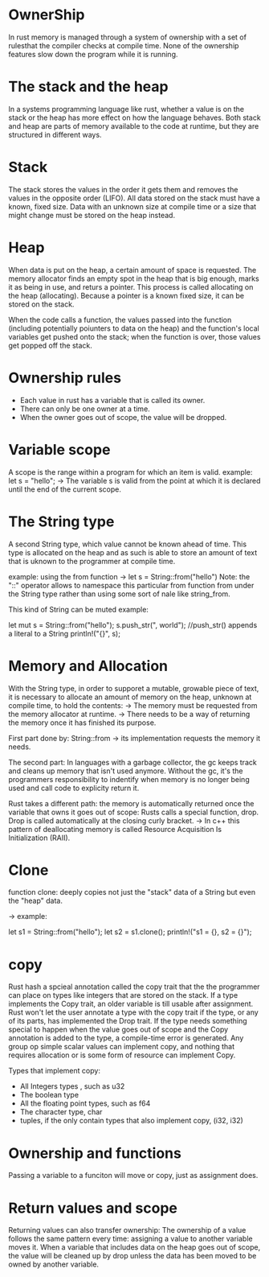 # OwnerShip
In rust memory is managed through a system of ownership with a set of rulesthat the compiler checks at compile time. None of the ownership features slow down  the program while it is running.

# The stack and the heap

In a systems programming language like rust, whether a value is on the stack or the heap has more effect on how the language behaves.  Both stack and heap are parts of memory available to the code at runtime, but they are structured in different ways.
# Stack
The stack stores the values in the order it gets them and removes the values in the opposite order (LIFO). All data stored on the stack must have a known, fixed size. Data with an unknown size at compile time or a size that might change must be stored on the heap instead. 

# Heap
When data is put on the heap, a certain amount of space is requested. The memory allocator finds an empty spot in the heap that is big enough, marks it as being in use, and returs a pointer. This process is called allocating on the heap (allocating). Because a pointer is a known fixed size, it can be stored on the stack.

When the code calls a function, the values passed into the function (including potentially poiunters to data on the heap) and the function's local variables get pushed onto the stack; when the function is over, those values get popped off the stack.

# Ownership rules
 * Each value in rust has a variable that is called its owner.
 * There can only be one owner at a time.
 * When the owner goes out of scope, the value will be dropped.

# Variable scope
A scope is the range within a program for which an item is valid. 
example: let s = "hello";
-> The variable s is valid from the point at which it is declared until the end of the current scope.

# The String type
A second String type, which value cannot be known ahead of time. This type is allocated on the heap and as such is able to store an amount of text that is uknown to the programmer at compile time.

example: using the from function
-> let s = String::from("hello")
Note: the "::" operator allows to namespace this particular from function from under the String type rather than using some sort of nale like string_from.

This kind of String can be muted
example:

let mut s = String::from("hello");
s.push_str(", world"); //push_str() appends a literal to a String
println!("{}", s);

# Memory and Allocation

With the String type, in order to supporet a mutable, growable piece of text, it is necessary to allocate  an amount of memory on the heap, unknown at compile time, to hold the contents:
-> The memory must be requested from the memory allocator at runtime.
-> There needs to be a way of returning the memory once it has finished its purpose.

First part done by: String::from -> its implementation requests the memory it needs.

The second part: In languages with a garbage collector, the gc keeps track and cleans up memory that isn't used anymore. Without the gc, it's the programmers responsibility
to indentify when memory is no longer being used and call code to explicity return it.

Rust takes a different path: the memory is automatically returned once the variable that owns it goes out of scope: Rusts calls a special function, drop. Drop is called automatically at the closing curly bracket.
-> In c++ this pattern of deallocating memory is called Resource Acquisition Is Initialization (RAII).

# Clone
function clone: deeply copies not just the "stack" data of a String but even the "heap" data.

-> example:

let s1 = String::from("hello");
let s2 = s1.clone();
println!("s1 = {}, s2 = {}");


# copy
Rust hash a spcieal annotation called the copy trait that the the programmer can place on types like integers that are stored on the stack. If a type implements the Copy trait, an older variable is till usable after assignment.  Rust won't let the user annotate a type with the copy trait if the type, or any of its parts, has implemented the Drop trait. If the type needs something special to happen when the value goes out of scope and the Copy annotation is added to the type, a compile-time error is generated. 
Any group op simple scalar values can implement copy, and nothing that requires allocation or is some form of resource can implement Copy.

Types that implement copy:
* All Integers types , such as u32
* The boolean type
* All the floating point types, such as f64
* The character type, char
* tuples, if the only contain types that also implement copy, (i32, i32)

# Ownership and functions

Passing a variable to a funciton will move or copy, just as assignment does.

# Return values and scope

Returning values can also transfer ownership: The ownership of a value follows the same pattern every time: assigning a value to another variable moves it. When a variable that includes data on the heap goes out of scope, the value will be cleaned up by drop unless the data has been moved to be owned by another variable.














